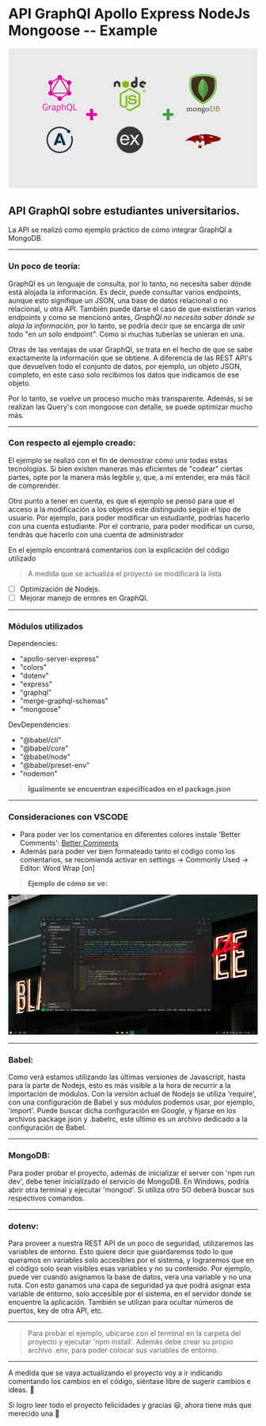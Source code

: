 # API GraphQl Apollo Express NodeJs Mongoose -- Example

![Title image](./img/Title-image.png "Title image")
 
## API GraphQl sobre estudiantes universitarios.
 
La API se realizó como ejemplo práctico de cómo integrar GraphQl a MongoDB.
___
 
### Un poco de teoría:
 
GraphQl es un lenguaje de consulta, por lo tanto, no necesita saber dónde está alojada la información. Es decir, puede consultar varios endpoints, aunque esto signifique un JSON, una base de datos relacional o no relacional, u otra API. También puede darse el caso de que existieran varios endpoints y como se mencionó antes, *GraphQl no necesita saber dónde se aloja la información*, por lo tanto, se podría decir que se encarga de unir todo "en un solo endpoint". Como si muchas tuberías se unieran en una.
 
Otras de las ventajas de usar GraphQl, se trata en el hecho de que se sabe exactamente la información que se obtiene.
A diferencia de las REST API's que devuelven todo el conjunto de datos, por ejemplo, un objeto JSON, completo, en este caso solo recibimos los datos que indicamos de ese objeto.
 
Por lo tanto, se vuelve un proceso mucho más transparente. Además, si se realizan las Query's con mongoose con detalle, se puede optimizar mucho más.
 
---
 
### Con respecto al ejemplo creado:

El ejemplo se realizó con el fin de demostrar cómo unir todas estas tecnologías. Si bien existen maneras más eficientes de "codear" ciertas partes, opte por la manera más legible y, que, a mi entender, era más fácil de comprender.
 
Otro punto a tener en cuenta, es que el ejemplo se pensó para que el acceso a la modificación a los objetos este distinguido según el tipo de usuario. Por ejemplo, para poder modificar un estudiante, podrías hacerlo con una cuenta estudiante.
Por el contrario, para poder modificar un curso, tendrás que hacerlo con una cuenta de administrador
 
En el ejemplo encontrará comentarios con la explicación del código utilizado
 
> A medida que se actualiza el proyecto se modificará la lista
 
* [ ] Optimización de Nodejs.
* [ ] Mejorar manejo de errores en GraphQl.

---
 
### Módulos utilizados
 
Dependencies:
* "apollo-server-express"
* "colors" 
* "dotenv"
* "express"
* "graphql"
* "merge-graphql-schemas"
* "mongoose"
 
DevDependencies:
* "@babel/cli"
* "@babel/core"
* "@babel/node"
* "@babel/preset-env"
* "nodemon"
 
> **Igualmente se encuentran especificados en el package.json**
 
---
 
### Consideraciones con VSCODE
 
* Para poder ver los comentarios en diferentes colores instale 'Better Comments':
[Better Comments](https://marketplace.visualstudio.com/items?itemName=aaron-bond.better-comments "Better Comments")
* Además para poder ver bien formateado tanto el código como los comentarios, se recomienda activar en settings -> Commonly Used -> Editor: Word Wrap [on]
 
> **Ejemplo de cómo se ve:**
 
![Capture](./img/Capture.png "Capture")
 
---
 
### Babel:
 
Como verá estamos utilizando las últimas versiones de Javascript, hasta para la parte de Nodejs, esto es más visible a la hora de recurrir a la importación de módulos. Con la versión actual de Nodejs se utiliza 'require', con una configuración de Babel y sus módulos podemos usar, por ejemplo, 'import'. Puede buscar dicha configuración en Google, y fijarse en los archivos package.json y .babelrc, este último es un archivo dedicado a la configuración de Babel.
 
---

### MongoDB:

Para poder probar el proyecto, además de inicializar el server con 'npm run dev', debe tener inicializado el servicio de MongoDB. En Windows, podría abrir otra terminal y ejecutar 'mongod'. Si utiliza otro SO deberá buscar sus respectivos comandos.

---

### dotenv:

Para proveer a nuestra REST API de un poco de seguridad, utilizaremos las variables de entorno. Esto quiere decir que guardaremos todo lo que queramos en variables solo accesibles por el sistema, y lograremos que en el código solo sean visibles esas variables y no su contenido. Por ejemplo, puede ver cuando asignamos la base de datos, vera una variable y no una ruta. Con esto ganamos una capa de seguridad ya que podrá asignar esta variable de entorno, solo accesible por el sistema, en el servidor donde se encuentre la aplicación. También se utilizan para ocultar números de puertos, key de otra API, etc.

---

> Para probar el ejemplo, ubicarse con el terminal en la carpeta del proyecto y ejecutar 'npm install'. Además debe crear su propio archivo .env, para poder colocar sus variables de entorno.
 
---
 
A medida que se vaya actualizando el proyecto voy a ir indicando comentando los cambios en el código, siéntase libre de sugerir cambios e ideas. :muscle:
 
Si logro leer todo el proyecto felicidades y gracias :smiley:, ahora tiene más que merecido una :chocolate_bar:


